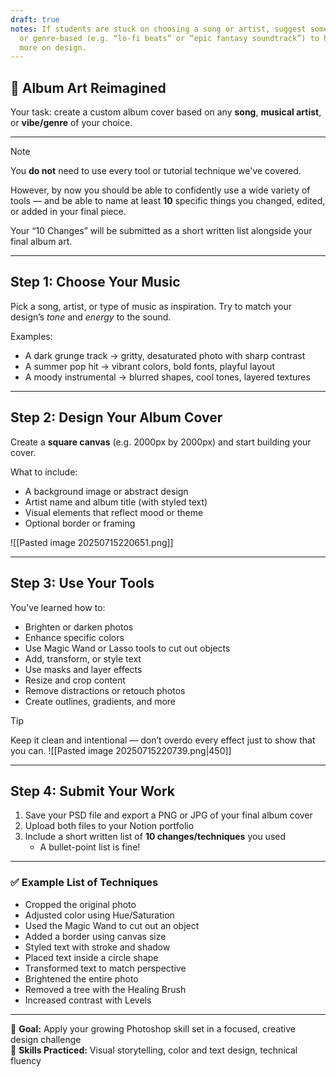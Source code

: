 ```yaml
---
draft: true
notes: If students are stuck on choosing a song or artist, suggest something instrumental
  or genre-based (e.g. “lo-fi beats” or “epic fantasy soundtrack”) to help them focus
  more on design.
---
```


## 🎵 Album Art Reimagined

Your task: create a custom album cover based on any **song**, **musical artist**, or **vibe/genre** of your choice.

---

> [!NOTE]
> You **do not** need to use every tool or tutorial technique we've covered.
>
> However, by now you should be able to confidently use a wide variety of tools — and be able to name at least **10** specific things you changed, edited, or added in your final piece.
>
> Your “10 Changes” will be submitted as a short written list alongside your final album art.

---

## Step 1: Choose Your Music

Pick a song, artist, or type of music as inspiration. Try to match your design’s *tone* and *energy* to the sound.

Examples:
- A dark grunge track → gritty, desaturated photo with sharp contrast  
- A summer pop hit → vibrant colors, bold fonts, playful layout  
- A moody instrumental → blurred shapes, cool tones, layered textures

---

## Step 2: Design Your Album Cover

Create a **square canvas** (e.g. 2000px by 2000px) and start building your cover.

What to include:
- A background image or abstract design  
- Artist name and album title (with styled text)  
- Visual elements that reflect mood or theme  
- Optional border or framing

![[Pasted image 20250715220651.png]]

---

## Step 3: Use Your Tools

You’ve learned how to:
- Brighten or darken photos  
- Enhance specific colors  
- Use Magic Wand or Lasso tools to cut out objects  
- Add, transform, or style text  
- Use masks and layer effects  
- Resize and crop content  
- Remove distractions or retouch photos  
- Create outlines, gradients, and more

> [!TIP]
> Keep it clean and intentional — don’t overdo every effect just to show that you can.
![[Pasted image 20250715220739.png|450]]
---

## Step 4: Submit Your Work

1. Save your PSD file and export a PNG or JPG of your final album cover  
2. Upload both files to your Notion portfolio
3. Include a short written list of **10 changes/techniques** you used  
   - A bullet-point list is fine!

---

### ✅ Example List of Techniques
- Cropped the original photo  
- Adjusted color using Hue/Saturation  
- Used the Magic Wand to cut out an object  
- Added a border using canvas size  
- Styled text with stroke and shadow  
- Placed text inside a circle shape  
- Transformed text to match perspective  
- Brightened the entire photo  
- Removed a tree with the Healing Brush  
- Increased contrast with Levels

---

🎯 **Goal:** Apply your growing Photoshop skill set in a focused, creative design challenge  
🧠 **Skills Practiced:** Visual storytelling, color and text design, technical fluency
